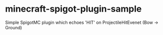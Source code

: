 # minecraft-spigot-plugin-sample
Simple SpigotMC plugin which echoes 'HIT' on ProjectileHitEvenet (Bow -> Ground)

